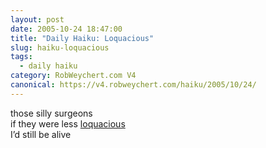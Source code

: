 ```yaml
---
layout: post
date: 2005-10-24 18:47:00
title: "Daily Haiku: Loquacious"
slug: haiku-loquacious
tags:
  - daily haiku
category: RobWeychert.com V4
canonical: https://v4.robweychert.com/haiku/2005/10/24/
---
```


those silly surgeons  
if they were less [loquacious](http://dictionary.reference.com/wordoftheday/archive/2005/10/24.html)  
I’d still be alive